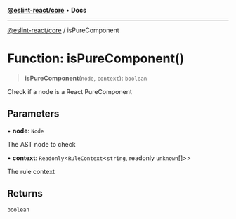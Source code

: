 [**@eslint-react/core**](../README.md) • **Docs**

***

[@eslint-react/core](../README.md) / isPureComponent

# Function: isPureComponent()

> **isPureComponent**(`node`, `context`): `boolean`

Check if a node is a React PureComponent

## Parameters

• **node**: `Node`

The AST node to check

• **context**: `Readonly`\<`RuleContext`\<`string`, readonly `unknown`[]\>\>

The rule context

## Returns

`boolean`
